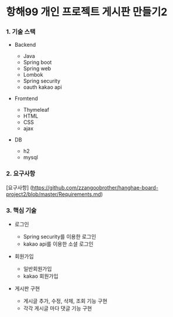 # 항해99 개인 프로젝트 게시판 만들기2

### 1. 기술 스택
- Backend
  - Java
  - Spring boot
  - Spring web
  - Lombok
  - Spring security
  - oauth kakao api

- Fromtend
  - Thymeleaf
  - HTML
  - CSS
  - ajax

- DB
  - h2
  - mysql

### 2. 요구사항
[요구사항] (https://github.com/zzangoobrother/hanghae-board-project2/blob/master/Requirements.md)

### 3. 핵심 기술
- 로그인
  - Spring security를 이용한 로그인
  - kakao api를 이용한 소셜 로그인

- 회원가입
  - 일반회원가입
  - kakao 회원가입

- 게시판 구현
  - 게시글 추가, 수정, 삭제, 조회 기능 구현
  - 각각 게시글 마다 댓글 기능 구현

